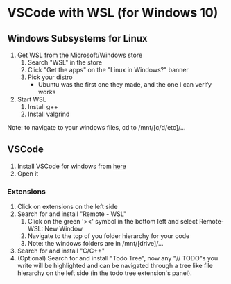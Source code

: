 # VSCode with WSL (for Windows 10)

## Windows Subsystems for Linux

1. Get WSL from the Microsoft/Windows store
	1. Search "WSL" in the store
	2. Click "Get the apps" on the "Linux in Windows?" banner
	3. Pick your distro
	   - Ubuntu was the first one they made, and the one I can verify works
2. Start WSL
	1. Install g++
	2. Install valgrind
	
Note: to navigate to your windows files, cd to /mnt/[c/d/etc]/...

## VSCode

1. Install VSCode for windows from [here](https://code.visualstudio.com/docs/?dv=win)
2. Open it


### Extensions

1. Click on extensions on the left side
2. Search for and install "Remote - WSL"
	1. Click on the green '><' symbol in the bottom left and select Remote-WSL: New Window
	2. Navigate to the top of you folder hierarchy for your code
	3. Note: the windows folders are in /mnt/[drive]/... 
3. Search for and install "C/C++"
4. (Optional) Search for and install "Todo Tree", now any "// TODO"s you write will be highlighted and can be navigated through a tree like file hierarchy on the left side (in the todo tree extension's panel).
